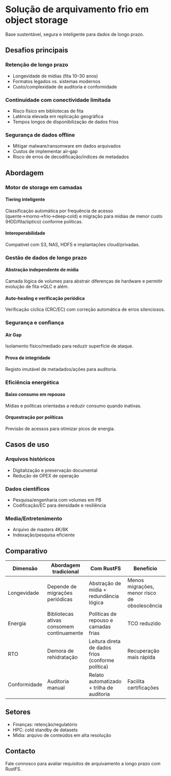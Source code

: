 # Solução de arquivamento frio em object storage

Base sustentável, segura e inteligente para dados de longo prazo.

## Desafios principais

### Retenção de longo prazo

- Longevidade de mídias (fita 10–30 anos)
- Formatos legados vs. sistemas modernos
- Custo/complexidade de auditoria e conformidade

### Continuidade com conectividade limitada

- Risco físico em bibliotecas de fita
- Latência elevada em replicação geográfica
- Tempos longos de disponibilização de dados frios

### Segurança de dados offline

- Mitigar malware/ransomware em dados arquivados
- Custos de implementar air‑gap
- Risco de erros de decodificação/índices de metadados

## Abordagem

### Motor de storage em camadas

#### Tiering inteligente

Classificação automática por frequência de acesso (quente→morno→frio→deep‑cold) e migração para mídias de menor custo (HDD/fita/óptico) conforme políticas.

#### Interoperabilidade

Compatível com S3, NAS, HDFS e implantações cloud/privadas.

### Gestão de dados de longo prazo

#### Abstração independente de mídia

Camada lógica de volumes para abstrair diferenças de hardware e permitir evolução de fita→QLC e além.

#### Auto‑healing e verificação periódica

Verificação cíclica (CRC/EC) com correção automática de erros silenciosos.

### Segurança e confiança

#### Air Gap

Isolamento físico/mediado para reduzir superfície de ataque.

#### Prova de integridade

Registo imutável de metadados/ações para auditoria.

### Eficiência energética

#### Baixo consumo em repouso

Mídias e políticas orientadas a reduzir consumo quando inativas.

#### Orquestração por políticas

Previsão de acessos para otimizar picos de energia.

## Casos de uso

### Arquivos históricos

- Digitalização e preservação documental
- Redução de OPEX de operação

### Dados científicos

- Pesquisa/engenharia com volumes em PB
- Codificação/EC para densidade e resiliência

### Media/Entretenimento

- Arquivo de masters 4K/8K
- Indexação/pesquisa eficiente

## Comparativo

| Dimensão | Abordagem tradicional | Com RustFS | Benefício |
|---------|------------------------|------------|-----------|
| Longevidade | Depende de migrações periódicas | Abstração de mídia + redundância lógica | Menos migrações, menor risco de obsolescência |
| Energia | Bibliotecas ativas consomem continuamente | Políticas de repouso e camadas frias | TCO reduzido |
| RTO | Demora de rehidratação | Leitura direta de dados frios (conforme política) | Recuperação mais rápida |
| Conformidade | Auditoria manual | Relato automatizado + trilha de auditoria | Facilita certificações |

## Setores

- Finanças: retenção/regulatório
- HPC: cold standby de datasets
- Mídia: arquivo de conteúdos em alta resolução

## Contacto

Fale connosco para avaliar requisitos de arquivamento a longo prazo com RustFS.
